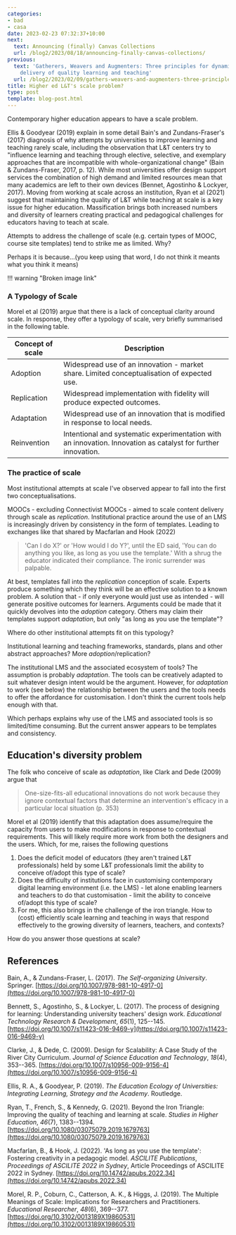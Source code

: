 ```yaml
---
categories:
- bad
- casa
date: 2023-02-23 07:32:37+10:00
next:
  text: Announcing (finally) Canvas Collections
  url: /blog2/2023/08/18/announcing-finally-canvas-collections/
previous:
  text: 'Gatherers, Weavers and Augmenters: Three principles for dynamic and sustainable
    delivery of quality learning and teaching'
  url: /blog2/2023/02/09/gathers-weavers-and-augmenters-three-principles-for-dynamic-and-sustainable-delivery-of-quality-learning-and-teaching/
title: Higher ed L&T's scale problem?
type: post
template: blog-post.html
---
```

Contemporary higher education appears to have a scale problem.

Ellis & Goodyear (2019) explain in some detail Bain's and Zundans-Fraser's (2017) diagnosis of why attempts by universities to improve learning and teaching rarely scale, including the observation that L&T centers try to "influence learning and teaching through elective, selective, and exemplary approaches that are incompatible with whole-organizational change" (Bain & Zundans-Fraser, 2017, p. 12). While most universities offer design support services the combination of high demand and limited resources mean that many academics are left to their own devices (Bennet, Agostinho & Lockyer, 2017). Moving from working at scale across an institution, Ryan et al (2021) suggest that maintaining the quality of L&T while teaching at scale is a key issue for higher education. Massification brings both increased numbers and diversity of learners creating practical and pedagogical challenges for educators having to teach at scale.

Attempts to address the challenge of scale (e.g. certain types of MOOC, course site templates) tend to strike me as limited. Why?

Perhaps it is because...(you keep using that word, I do not think it meants what you think it means)

!!! warning "Broken image link"

### A Typology of Scale

Morel et al (2019) argue that there is a lack of conceptual clarity around scale. In response, they offer a typology of scale, very briefly summarised in the following table.

| **Concept of scale** | **Description** |
| --- | --- |
| Adoption | Widespread use of an innovation - market share. Limited conceptualisation of expected use. |
| Replication | Widespread implementation with fidelity will produce expected outcomes. |
| Adaptation | Widespread use of an innovation that is modified in response to local needs. |
| Reinvention | Intentional and systematic experimentation with an innovation. Innovation as catalyst for further innovation. |

### The practice of scale

Most institutional attempts at scale I've observed appear to fall into the first two conceptualisations.

MOOCs - excluding Connectivist MOOCs - aimed to scale content delivery through scale as _replication_. Institutional practice around the use of an LMS is increasingly driven by consistency in the form of templates. Leading to exchanges like that shared by Macfarlan and Hook (2022)

> 'Can I do X?' or 'How would I do Y?', until the ED said, 'You can do anything you like, as long as you use the template.' With a shrug the educator indicated their compliance. The ironic surrender was palpable.

At best, templates fall into the _replication_ conception of scale. Experts produce something which they think will be an effective solution to a known problem. A solution that - if only everyone would just use as intended - will generate positive outcomes for learners. Arguments could be made that it quickly devolves into the _adoption_ category. Others may claim their templates support _adaptation_, but only "as long as you use the template"?

Where do other institutional attempts fit on this typology?

Institutional learning and teaching frameworks, standards, plans and other abstract approaches? More _adoption_/replication?

The institutional LMS and the associated ecosystem of tools? The assumption is probably _adaptation_. The tools can be creatively adapted to suit whatever design intent would be the argument. However, for _adaptation_ to work (see below) the relationship between the users and the tools needs to offer the affordance for customisation. I don't think the current tools help enough with that.

Which perhaps explains why use of the LMS and associated tools is so limited/time consuming. But the current answer appears to be templates and consistency.

## Education's diversity problem

The folk who conceive of scale as _adaptation_, like Clark and Dede (2009) argue that

> One-size-fits-all educational innovations do not work because they ignore contextual factors that determine an intervention's efficacy in a particular local situation (p. 353)

Morel et al (2019) identify that this adaptation does assume/require the capacity from users to make modifications in response to contextual requirements. This will likely require more work from both the designers and the users. Which, for me, raises the following questions

1. Does the deficit model of educators (they aren't trained L&T professionals) held by some L&T professionals limit the ability to conceive of/adopt this type of scale?
2. Does the difficulty of institutions face in customising contemporary digital learning environment (i.e. the LMS) - let alone enabling learners and teachers to do that customisation - limit the ability to conceive of/adopt this type of scale?
3. For me, this also brings in the challenge of the iron triangle. How to (cost) efficiently scale learning and teaching in ways that respond effectively to the growing diversity of learners, teachers, and contexts?

How do you answer those questions at scale?

## References

Bain, A., & Zundans-Fraser, L. (2017). _The Self-organizing University_. Springer. [https://doi.org/10.1007/978-981-10-4917-0](https://doi.org/10.1007/978-981-10-4917-0)

Bennett, S., Agostinho, S., & Lockyer, L. (2017). The process of designing for learning: Understanding university teachers' design work. _Educational Technology Research & Development_, _65_(1), 125--145. [https://doi.org/10.1007/s11423-016-9469-y](https://doi.org/10.1007/s11423-016-9469-y)

Clarke, J., & Dede, C. (2009). Design for Scalability: A Case Study of the River City Curriculum. _Journal of Science Education and Technology_, _18_(4), 353--365. [https://doi.org/10.1007/s10956-009-9156-4](https://doi.org/10.1007/s10956-009-9156-4)

Ellis, R. A., & Goodyear, P. (2019). _The Education Ecology of Universities: Integrating Learning, Strategy and the Academy_. Routledge.

Ryan, T., French, S., & Kennedy, G. (2021). Beyond the Iron Triangle: Improving the quality of teaching and learning at scale. _Studies in Higher Education_, _46_(7), 1383--1394. [https://doi.org/10.1080/03075079.2019.1679763](https://doi.org/10.1080/03075079.2019.1679763)

Macfarlan, B., & Hook, J. (2022). 'As long as you use the template': Fostering creativity in a pedagogic model. _ASCILITE Publications_, _Proceedings of ASCILITE 2022 in Sydney_, Article Proceedings of ASCILITE 2022 in Sydney. [https://doi.org/10.14742/apubs.2022.34](https://doi.org/10.14742/apubs.2022.34)

Morel, R. P., Coburn, C., Catterson, A. K., & Higgs, J. (2019). The Multiple Meanings of Scale: Implications for Researchers and Practitioners. _Educational Researcher_, _48_(6), 369--377. [https://doi.org/10.3102/0013189X19860531](https://doi.org/10.3102/0013189X19860531)